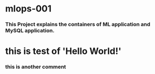 # mlops-001

### This Project explains the containers of ML application and MySQL application.

# this is test of 'Hello World!'
### this is another comment
